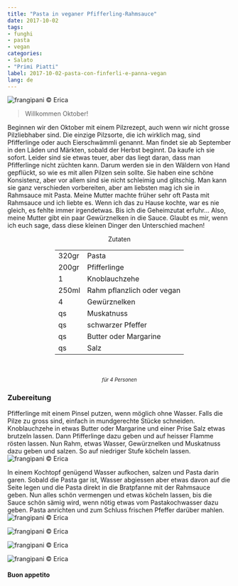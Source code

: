```yaml
---
title: "Pasta in veganer Pfifferling-Rahmsauce"
date: 2017-10-02
tags:
- funghi
- pasta 
- vegan
categories:
- Salato
- "Primi Piatti"
label: 2017-10-02-pasta-con-finferli-e-panna-vegan
lang: de
---
```

![](../2017-10-02-pasta-con-finferli-e-panna-vegan/header.jpg "frangipani © Erica")

> Willkommen Oktober!

Beginnen wir den Oktober mit einem Pilzrezept, auch wenn wir nicht grosse Pilzliebhaber sind. Die einzige Pilzsorte, die ich wirklich mag, sind Pfifferlinge oder auch Eierschwämmli genannt. Man findet sie ab September in den Läden und Märkten, sobald der Herbst beginnt. Da kaufe ich sie sofort. Leider sind sie etwas teuer, aber das liegt daran, dass man Pfifferlinge nicht züchten kann. Darum werden sie in den Wäldern von Hand gepflückt, so wie es mit allen Pilzen sein sollte. Sie haben eine schöne Konsistenz, aber vor allem sind sie nicht schleimig und glitschig. Man kann sie ganz verschieden vorbereiten, aber am liebsten mag ich sie in Rahmsauce mit Pasta. Meine Mutter machte früher sehr oft Pasta mit Rahmsauce und ich liebte es. Wenn ich das zu Hause kochte, war es nie gleich, es fehlte immer irgendetwas. Bis ich die Geheimzutat erfuhr... Also, meine Mutter gibt ein paar Gewürznelken in die Sauce. Glaubt es mir, wenn ich euch sage, dass diese kleinen Dinger den Unterschied machen!

<div id="wrapper" style="text-align: center">
  <div id="yourdiv" style="display: inline-block;">
    <div class="ingredients">
      <div class="ingredients-title">Zutaten</div>
      <table>
        <tbody>
          <tr>
            <td>320gr</td>
            <td>Pasta</td>
          </tr>
          <tr>
            <td>200gr</td>
            <td>Pfifferlinge</td>
          </tr>
          <tr>
            <td>1</td>
            <td>Knoblauchzehe</td>
          </tr>
          <tr>
            <td>250ml</td>
            <td>Rahm pflanzlich oder vegan</td>
          </tr>
          <tr>
             <td>4</td>
            <td>Gewürznelken</td>
          </tr>
          <tr>
            <td>qs</td>
            <td>Muskatnuss</td>
          </tr>
          <tr>
            <td>qs</td>
            <td>schwarzer Pfeffer</td>
          </tr>
          <tr> 
            <td>qs</td>
            <td>Butter oder Margarine</td>
          </tr>
          <tr>
            <td>qs</td>
            <td>Salz</td>
          </tr>
        </tbody>
      </table>
      <br></br>
      <i class="pull-right" style="font-size: 80%;">für 4 Personen</i>
    </div>
  </div>
</div>


<h3>
  <font color="grey">
    <i class="fa-solid fa-gears"></i>
  </font> Zubereitung
</h3>

Pfifferlinge mit einem Pinsel putzen, wenn möglich ohne Wasser. Falls die Pilze zu gross sind, einfach in mundgerechte Stücke schneiden. Knoblauchzehe in etwas Butter oder Margarine und einer Prise Salz etwas brutzeln lassen. Dann Pfifferlinge dazu geben und auf heisser Flamme rösten lassen. Nun Rahm, etwas Wasser, Gewürznelken und Muskatnuss dazu geben und salzen. So auf niedriger Stufe köcheln lassen.
![](../2017-10-02-pasta-con-finferli-e-panna-vegan/padella.jpg "frangipani © Erica")

In einem Kochtopf genügend Wasser aufkochen, salzen und Pasta darin garen. Sobald die Pasta gar ist, Wasser abgiessen aber etwas davon auf die Seite legen und die Pasta direkt in die Bratpfanne mit der Rahmsauce geben. Nun alles schön vermengen und etwas köcheln lassen, bis die Sauce schön sämig wird, wenn nötig etwas vom Pastakochwasser dazu geben. Pasta anrichten und zum Schluss frischen Pfeffer darüber mahlen.
![](../2017-10-02-pasta-con-finferli-e-panna-vegan/risultato1.jpg "frangipani © Erica")

![](../2017-10-02-pasta-con-finferli-e-panna-vegan/risultato2.jpg "frangipani © Erica")

![](../2017-10-02-pasta-con-finferli-e-panna-vegan/risultato3.jpg "frangipani © Erica")

![](../2017-10-02-pasta-con-finferli-e-panna-vegan/risultato4.jpg "frangipani © Erica")

<h4>Buon appetito
  <font color="red">
    <i class="fa-regular fa-face-smile"></i>
  </font>
</h4>

